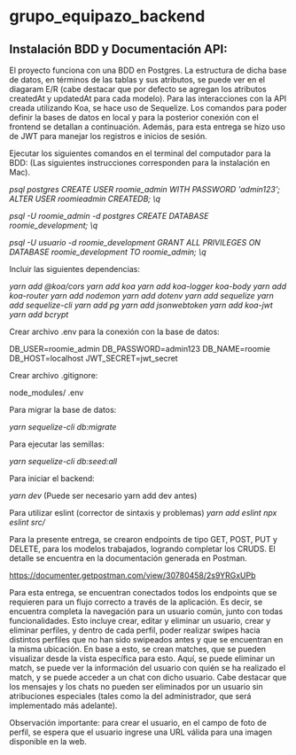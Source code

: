 # grupo_equipazo_backend


## Instalación BDD y Documentación API:

El proyecto funciona con una BDD en Postgres. La estructura de dicha base de datos, en términos de las tablas y sus atributos, se puede ver en el diagaram E/R (cabe destacar que por defecto se agregan los atributos createdAt y updatedAt para cada modelo). Para las interacciones con la API creada utilizando Koa, se hace uso de Sequelize. Los comandos para poder definir la bases de datos en local y para la posterior conexión con el frontend se detallan a continuación. Además, para esta entrega se hizo uso de JWT para manejar los registros e inicios de sesión. 

Ejecutar los siguientes comandos en el terminal del computador para la BDD: (Las siguientes instrucciones corresponden para la instalación en Mac).

*psql postgres*
*CREATE USER roomie_admin WITH PASSWORD 'admin123';*
*ALTER USER roomieadmin CREATEDB;*
*\q*

*psql -U roomie_admin -d postgres*
*CREATE DATABASE roomie_development;*
*\q*

*psql -U usuario -d roomie_development*
*GRANT ALL PRIVILEGES ON DATABASE roomie_development TO roomie_admin;*
*\q*

Incluir las siguientes dependencias:

*yarn add @koa/cors*
*yarn add koa*
*yarn add koa-logger koa-body*
*yarn add koa-router*
*yarn add nodemon*
*yarn add dotenv*
*yarn add sequelize*
*yarn add sequelize-cli*
*yarn add pg*
*yarn add jsonwebtoken*
*yarn add koa-jwt*
*yarn add bcrypt*


Crear archivo .env para la conexión con la base de datos:

DB_USER=roomie_admin
DB_PASSWORD=admin123
DB_NAME=roomie
DB_HOST=localhost
JWT_SECRET=jwt_secret

Crear archivo .gitignore:

node_modules/
.env

Para migrar la base de datos:

*yarn sequelize-cli db:migrate*

Para ejecutar las semillas:

*yarn sequelize-cli db:seed:all*

Para iniciar el backend:

*yarn dev* (Puede ser necesario yarn add dev antes)

Para utilizar eslint (corrector de sintaxis y problemas)
*yarn add eslint*
*npx eslint src/*

Para la presente entrega, se crearon endpoints de tipo GET, POST, PUT y DELETE, para los modelos trabajados, logrando completar los CRUDS. El detalle se encuentra en la documentación generada en Postman. 

https://documenter.getpostman.com/view/30780458/2s9YRGxUPb


Para esta entrega, se encuentran conectados todos los endpoints que se requieren para un flujo correcto a través de la aplicación. Es decir, se encuentra completa la navegación para un usuario común, junto con todas funcionalidades. Esto incluye crear, editar y eliminar un usuario, crear y eliminar perfiles, y dentro de cada perfil, poder realizar swipes hacia distintos perfiles que no han sido swipeados antes y que se encuentran en la misma ubicación. En base a esto, se crean matches, que se pueden visualizar desde la vista específica para esto. Aquí, se puede eliminar un match, se puede ver la información del usuario con quién se ha realizado el match, y se puede acceder a un chat con dicho usuario. Cabe destacar que los mensajes y los chats no pueden ser eliminados por un usuario sin atribuciones especiales (tales como la del administrador, que será implementado más adelante). 

Observación importante: para crear el usuario, en el campo de foto de perfil, se espera que el usuario ingrese una URL válida para una imagen disponible en la web. 
